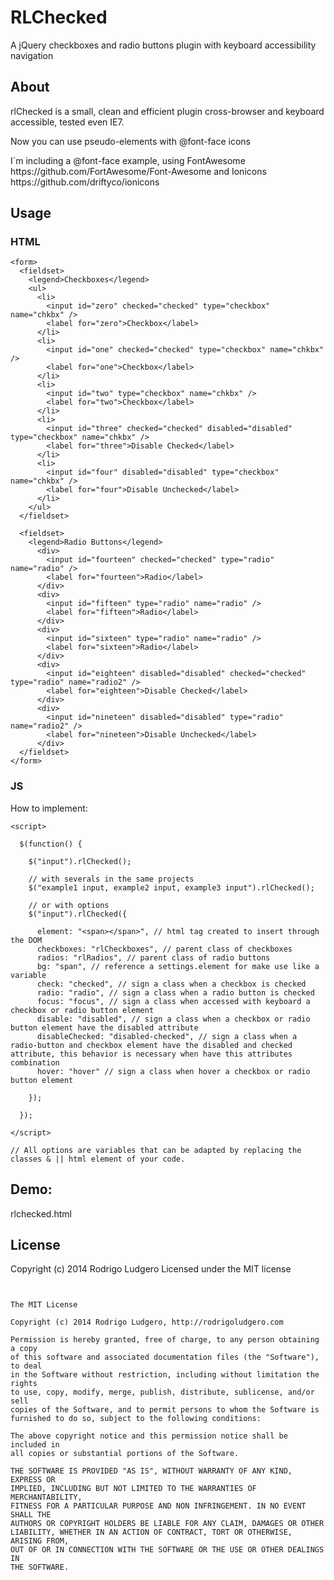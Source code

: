 RLChecked
=========

A jQuery checkboxes and radio buttons plugin with keyboard accessibility navigation

<h2>About</h2>
<p>rlChecked is a small, clean and efficient plugin cross-browser and keyboard accessible, tested even IE7.</p>
<p>Now you can use pseudo-elements with @font-face icons</p>
<p>I´m including a @font-face example, using FontAwesome https://github.com/FortAwesome/Font-Awesome and Ionicons https://github.com/driftyco/ionicons</p>

<h2>Usage</h2>

<h3>HTML</h3>

  <!-- with li -->

    <form>
      <fieldset>
        <legend>Checkboxes</legend>
        <ul>
          <li>
            <input id="zero" checked="checked" type="checkbox" name="chkbx" />
            <label for="zero">Checkbox</label>
          </li>
          <li>
            <input id="one" checked="checked" type="checkbox" name="chkbx" />
            <label for="one">Checkbox</label>
          </li>
          <li>
            <input id="two" type="checkbox" name="chkbx" />
            <label for="two">Checkbox</label>
          </li>
          <li>
            <input id="three" checked="checked" disabled="disabled" type="checkbox" name="chkbx" />
            <label for="three">Disable Checked</label>
          </li>
          <li>
            <input id="four" disabled="disabled" type="checkbox" name="chkbx" />
            <label for="four">Disable Unchecked</label>
          </li>
        </ul>
      </fieldset>

  <!-- or div -->

      <fieldset>
        <legend>Radio Buttons</legend>
          <div>
            <input id="fourteen" checked="checked" type="radio" name="radio" />
            <label for="fourteen">Radio</label>
          </div>
          <div>
            <input id="fifteen" type="radio" name="radio" />
            <label for="fifteen">Radio</label>
          </div>
          <div>
            <input id="sixteen" type="radio" name="radio" />
            <label for="sixteen">Radio</label>
          </div>
          <div>
            <input id="eighteen" disabled="disabled" checked="checked" type="radio" name="radio2" />
            <label for="eighteen">Disable Checked</label>
          </div>
          <div>
            <input id="nineteen" disabled="disabled" type="radio" name="radio2" />
            <label for="nineteen">Disable Unchecked</label>
          </div>
      </fieldset>
    </form>

  <!-- or change for other html tag -->

<h3>JS</h3>


<p>How to implement:</p>

    <script>

      $(function() {

        $("input").rlChecked();

        // with severals in the same projects
        $("example1 input, example2 input, example3 input").rlChecked();

        // or with options
        $("input").rlChecked({

          element: "<span></span>", // html tag created to insert through the DOM
          checkboxes: "rlCheckboxes", // parent class of checkboxes
          radios: "rlRadios", // parent class of radio buttons
          bg: "span", // reference a settings.element for make use like a variable
          check: "checked", // sign a class when a checkbox is checked
          radio: "radio", // sign a class when a radio button is checked
          focus: "focus", // sign a class when accessed with keyboard a checkbox or radio button element
          disable: "disabled", // sign a class when a checkbox or radio button element have the disabled attribute
          disableChecked: "disabled-checked", // sign a class when a radio-button and checkbox element have the disabled and checked attribute, this behavior is necessary when have this attributes combination
          hover: "hover" // sign a class when hover a checkbox or radio button element

        });

      });

    </script>

    // All options are variables that can be adapted by replacing the classes & || html element of your code.


<h2>Demo:</h2>

<p>rlchecked.html</p>


<h2>License</h2>
<p>Copyright (c) 2014 Rodrigo Ludgero Licensed under the MIT license</p>

<pre>
<code>

The MIT License

Copyright (c) 2014 Rodrigo Ludgero, http://rodrigoludgero.com

Permission is hereby granted, free of charge, to any person obtaining a copy
of this software and associated documentation files (the "Software"), to deal
in the Software without restriction, including without limitation the rights
to use, copy, modify, merge, publish, distribute, sublicense, and/or sell
copies of the Software, and to permit persons to whom the Software is
furnished to do so, subject to the following conditions:

The above copyright notice and this permission notice shall be included in
all copies or substantial portions of the Software.

THE SOFTWARE IS PROVIDED "AS IS", WITHOUT WARRANTY OF ANY KIND, EXPRESS OR
IMPLIED, INCLUDING BUT NOT LIMITED TO THE WARRANTIES OF MERCHANTABILITY,
FITNESS FOR A PARTICULAR PURPOSE AND NON INFRINGEMENT. IN NO EVENT SHALL THE
AUTHORS OR COPYRIGHT HOLDERS BE LIABLE FOR ANY CLAIM, DAMAGES OR OTHER
LIABILITY, WHETHER IN AN ACTION OF CONTRACT, TORT OR OTHERWISE, ARISING FROM,
OUT OF OR IN CONNECTION WITH THE SOFTWARE OR THE USE OR OTHER DEALINGS IN
THE SOFTWARE.

</code>
</pre>
